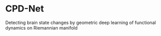 # CPD-Net
Detecting brain state changes by geometric deep learning of functional dynamics on Riemannian manifold
